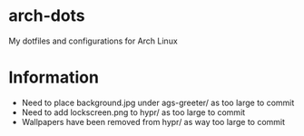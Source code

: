 # arch-dots
My dotfiles and configurations for Arch Linux

# Information
- Need to place background.jpg under ags-greeter/ as too large to commit
- Need to add lockscreen.png to hypr/ as too large to commit
- Wallpapers have been removed from hypr/ as way too large to commit
